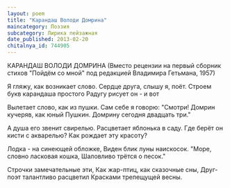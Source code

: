 ```yaml
---
layout: poem
title: "Карандаш Володи Домрина"
maincategory: Поэзия
subcategory: Лирика пейзажная
date_published: 2013-02-20
chitalnya_id: 744905
---
```




КАРАНДАШ ВОЛОДИ ДОМРИНА
(Вместо рецензии на первый 
сборник стихов "Пойдём со мной"
под редакцией Владимира Гетьмана, 1957)

Я гляжу, как возникает слово.
Сердце друга, слышу я, поёт.
Строем букв карандаша простого
Радугу рисует он - и вот

Вылетает слово, как из пушки.
Сам себе я говорю: "Смотри!
Домрин кучеряв, как юный Пушкин.
Домрину сегодня двадцать три."

А душа его звенит свирелью.
Расцветает яблонька в саду.
Где берёт он кисти с акварелью?
Как рождает эту красоту?

Лодка - на синеющей обложке,
Виден блик луны наискосок.
"Море, словно ласковая кошка,
Шаловливо трётся о песок."

Строчки замечательные эти,
Как жар-птиц, как сказочные сны,
Друг-поэт талантливо расцветил
Красками трепещущей весны.






